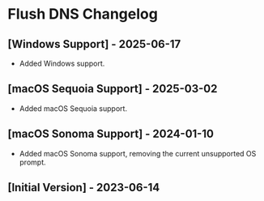 # Flush DNS Changelog

## [Windows Support] - 2025-06-17

- Added Windows support.

## [macOS Sequoia Support] - 2025-03-02

- Added macOS Sequoia support.

## [macOS Sonoma Support] - 2024-01-10

- Added macOS Sonoma support, removing the current unsupported OS prompt.

## [Initial Version] - 2023-06-14
